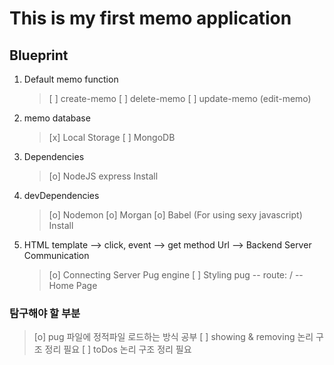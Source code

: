# This is my first memo application

## Blueprint

1. Default memo function
    > [ ] create-memo
    > [ ] delete-memo
    > [ ] update-memo (edit-memo)

2. memo database 
    > [x] Local Storage
    > [ ] MongoDB

3. Dependencies
    > [o] NodeJS express Install

4. devDependencies
    > [o] Nodemon
    > [o] Morgan 
    > [o] Babel (For using sexy javascript) Install

5. HTML template --> click, event --> get method Url --> Backend Server Communication 
   > [o] Connecting Server Pug engine
   > [ ] Styling pug -- route: / -- Home Page


### 탐구해야 할 부분
 > [o] pug 파일에 정적파일 로드하는 방식 공부
 > [ ] showing & removing 논리 구조 정리 필요
 > [ ] toDos 논리 구조 정리 필요